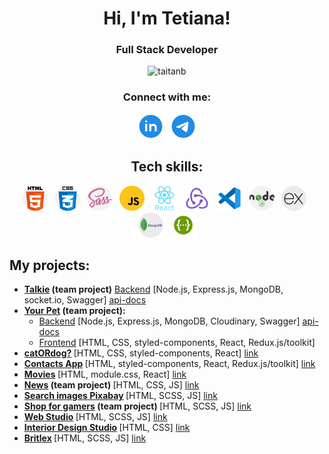<h1 align="center">Hi, I'm Tetiana!</h1>
<h3 align="center">Full Stack Developer</h3>

<p align="center"> <img src="https://komarev.com/ghpvc/?username=taitanb&label=Profile%20views&color=0e75b6&style=flat" alt="taitanb" /> </p>

<h3 align="center">Connect with me:</h3>
<p align="center">
<a href="https://www.linkedin.com/in/tetiana-bartoshyk/" target="_blank">
<img src="/png/linkedin.png" alt="https://www.linkedin.com/in/tetiana-bartoshyk/" height="40" width="40" /></a>  &nbsp;
<a href="https://t.me/TaitanB" target="blank">
<img src="/png/telegram.png" alt="https://t.me/TaitanB" height="40" width="40" /></a>
</p>

<h2 align="center">Tech skills:</h2>
<p align="center"> 
<a href="https://developer.mozilla.org/en-US/docs/Web/HTML" target="_blank" rel="noreferrer"> 
<img src="/png/html-5.png" alt="html5" width="40" height="40"/></a> &nbsp;
<a href="https://developer.mozilla.org/en-US/docs/Web/CSS" target="_blank" rel="noreferrer"> 
<img src="/png/css.png" alt="css3" width="40" height="40"/></a> &nbsp;
<a href="https://sass-lang.com/documentation/" target="_blank" rel="noreferrer"> 
<img src="/png/sass.png" alt="sass" width="40" height="40"/></a> &nbsp;
<a href="https://developer.mozilla.org/en-US/docs/Web/JavaScript" target="_blank" rel="noreferrer"> 
<img src="/png/js.png" alt="javascript" width="40" height="40"/></a> &nbsp;
<a href="https://reactjs.org/" target="_blank" rel="noreferrer">
<img src="/png/react-original.png" alt="react" width="40" height="40"/></a> &nbsp;
<a href="https://redux.js.org" target="_blank" rel="noreferrer">
<img src="/png/redux.png" alt="redux" width="40" height="40"/></a> &nbsp;
<a href="https://code.visualstudio.com/download" target="_blank" rel="noreferrer"><img src="/png/vscode.png" alt="nodejs" width="40" height="40"></a> &nbsp; 
<a href="https://nodejs.org/ru" target="_blank" rel="noreferrer"><img src="/png/nodejs.png" alt="nodejs" width="40" height="40"></a> &nbsp; 
<a href="http://expressjs.com/en" target="_blank" rel="noreferrer"><img src="/png/icon-express-js.png" alt="expressjs" width="40" height="40"></a> &nbsp; 
<a href="https://www.mongodb.com/" target="_blank" rel="noreferrer"><img src="/png/mongodb.png" alt="MongoDB" width="40" height="40"></a> &nbsp; 
<a href="https://swagger.io/docs/specification/about/" target="_blank" rel="noreferrer"><img src="/png/swagger.png" alt="swagger" width="40" height="40"></a>
</p>

<h2 align="left">My projects:</h2>
<ul>
<li>
<b><a href="https://talkiehub.netlify.app/" target="_blank" rel="noreferrer">Talkie</a> (team project)</b>
<a href="https://github.com/TaitanB/teamchallenge-chat-api" target="_blank" rel="noreferrer">Backend</a> [Node.js, Express.js, MongoDB, socket.io, Swagger] <a href="https://teamchallenge-chat-api.onrender.com/api-docs/#/" target="_blank" rel="noreferrer">api-docs</a>
</li>
<li>
<b><a href="https://khailoandrey.github.io/final-project-frontend/" target="_blank" rel="noreferrer">Your Pet</a> (team project):</b>
<ul>
<li><a href="https://github.com/TaitanB/final-project-backend" target="_blank" rel="noreferrer">Backend</a> [Node.js, Express.js, MongoDB, Cloudinary, Swagger] <a href="https://final-project-backend-4o0r.onrender.com/api-docs/#/" target="_blank" rel="noreferrer">api-docs</a> </li>
<li><a href="https://github.com/KhailoAndrey/final-project-frontend" target="_blank" rel="noreferrer">Frontend</a> [HTML, CSS, styled-components, React, Redux.js/toolkit]</li>
</ul> 
</li>
<li>
<b><a href="https://taitanb.github.io/cat-or-dog/" target="_blank" rel="noreferrer">catORdog?</a> </b> [HTML, CSS, styled-components, React] <a href="https://github.com/TaitanB/cat-or-dog" target="_blank" rel="noreferrer">link</a>
</li>
<li>
<b><a href="https://taitanb.github.io/phonebook/" target="_blank" rel="noreferrer">Contacts App</a> </b> [HTML, styled-components, React, Redux.js/toolkit] <a href="https://github.com/TaitanB/phonebook" target="_blank" rel="noreferrer">link</a>
</li>
<li>
<b><a href="https://taitanb.github.io/movies/" target="_blank" rel="noreferrer">Movies</a> </b>[HTML, module.css, React] <a href="https://github.com/TaitanB/movies" target="_blank" rel="noreferrer">link</a>
</li>

<li>
<b><a href="https://dimakhukr.github.io/project_13_js/" target="_blank" rel="noreferrer">News</a> (team project) </b>[HTML, CSS, JS] <a href="https://github.com/DimaKhUkr/project_13_js" target="_blank" rel="noreferrer">link</a>
</li>
<li>
<b><a href="https://taitanb.github.io/search-images-on-pixabay/" target="_blank" rel="noreferrer">Search images Pixabay</a> </b>[HTML, SCSS, JS] <a href="https://github.com/TaitanB/search-images-on-pixabay" target="_blank" rel="noreferrer">link</a>
</li>

<li>
<b><a href="https://khailoandrey.github.io/Project_13/" target="_blank" rel="noreferrer">Shop for gamers</a> (team project) </b>[HTML, SCSS, JS] <a href="https://github.com/KhailoAndrey/Project_13" target="_blank" rel="noreferrer">link</a>
</li>
<li>
<b><a href="https://taitanb.github.io/web-studio/" target="_blank" rel="noreferrer">Web Studio</a> </b>[HTML, SCSS, JS] <a href="https://github.com/TaitanB/web-studio" target="_blank" rel="noreferrer">link</a>
</li>
<li>
<b><a href="https://taitanb.github.io/interior-design-studio/" target="_blank" rel="noreferrer">Interior Design Studio</a> </b> [HTML, CSS] <a href="https://github.com/TaitanB/interior-design-studio" target="_blank" rel="noreferrer">link</a>
</li>
<li>
<b><a href="https://taitanb.github.io/BritlexLanguageSchool/" target="_blank" rel="noreferrer">Britlex</a> </b>[HTML, SCSS, JS] <a href="https://github.com/TaitanB/BritlexLanguageSchool" target="_blank" rel="noreferrer">link</a>
</li>
</ul>
